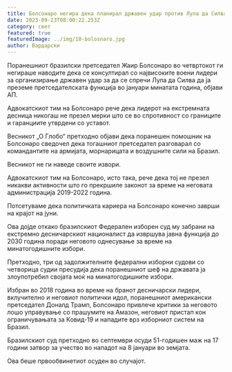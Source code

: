 ```yaml
---
title: Болсонаро негира дека планирал државен удар против Лула да Силва
date: 2023-09-23T08:00:22.253Z
category: свет
featured: true
featuredImage: ../img/10-bolosnaro.jpg
author: Вардарски
---
```

Поранешниот бразилски претседател Жаир Болсонаро во четвртокот ги негираше наводите дека се консултирал со највисоките воени лидери за организирање државен удар за да се спречи Лула да Силва да ја преземе претседателската функција во јануари минатата година, објави АП.

Адвокатскиот тим на Болсонаро рече дека лидерот на екстремната десница никогаш не презел мерки што се во спротивност со границите и гаранциите утврдени со уставот.

Весникот „О Глобо“ претходно објави дека поранешен помошник на Болсонаро сведочел дека тогашниот претседател разговарал со командантите на армијата, морнарицата и воздушните сили на Бразил.

Весникот не ги наведе своите извори.

Адвокатскиот тим на Болсонаро, исто така, рече дека тој не презел никакви активности што го прекршиле законот за време на неговата администрација 2019-2022 година.

Потсетуваме дека политичката кариера на Болсонаро конечно заврши на крајот на јуни.

Ова дојде откако бразилскиот Федерален изборен суд му забрани на екстремно десничарскиот националист да извршува јавна функција до 2030 година поради неговото однесување за време на минатогодишните избори.

Претходно, три од задолжителните федерални изборни судови со четворица судии пресудија дека поранешниот шеф на државата ја злоупотребил својата моќ на минатогодишните избори.

Избран во 2018 година во време на бранот десничарски лидери, вклучително и неговиот политички идол, поранешниот американски претседател Доналд Трамп, Болсонаро привлече критики за неговото лошо управување со прашумите на Амазон, неговиот пристап кон ограничувањата за Ковид-19 и нападите врз изборниот систем на Бразил.

Бразилскиот суд претходно во септември осуди 51-годишен маж на 17 години затвор за учество во нападот на 8 јануари во земјата.

Ова беше првообвинетиот осуден во случајот.